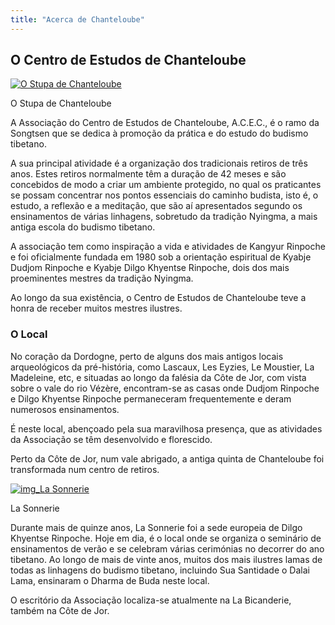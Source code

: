 ```yaml
---
title: "Acerca de Chanteloube"
---
```


##  O Centro de Estudos de Chanteloube 

[ ![O Stupa de Chanteloube](/images/img_stoupa-150x150.jpg) ](http://www.songtsen.org/chanteloube/wp-content/uploads/sites/5/2013/11/img_stoupa.jpg)

O Stupa de Chanteloube 

A Associação do Centro de Estudos de Chanteloube, A.C.E.C., é o ramo da Songtsen que se dedica à promoção da prática e do estudo do budismo tibetano. 

A sua principal atividade é a organização dos tradicionais retiros de três anos. Estes retiros normalmente têm a duração de 42 meses e são concebidos de modo a criar um ambiente protegido, no qual os praticantes se possam concentrar nos pontos essenciais do caminho budista, isto é, o estudo, a reflexão e a meditação, que são aí apresentados segundo os ensinamentos de várias linhagens, sobretudo da tradição Nyingma, a mais antiga escola do budismo tibetano. 

A associação tem como inspiração a vida e atividades de Kangyur Rinpoche e foi oficialmente fundada em 1980 sob a orientação espiritual de Kyabje Dudjom Rinpoche e Kyabje Dilgo Khyentse Rinpoche, dois dos mais proeminentes mestres da tradição Nyingma. 

Ao longo da sua existência, o Centro de Estudos de Chanteloube teve a honra de receber muitos mestres ilustres. 

###  O Local 

No coração da Dordogne, perto de alguns dos mais antigos locais arqueológicos da pré-história, como Lascaux, Les Eyzies, Le Moustier, La Madeleine, etc, e situadas ao longo da falésia da Côte de Jor, com vista sobre o vale do rio Vézère, encontram-se as casas onde Dudjom Rinpoche e Dilgo Khyentse Rinpoche permaneceram frequentemente e deram numerosos ensinamentos. 

É neste local, abençoado pela sua maravilhosa presença, que as atividades da Associação se têm desenvolvido e florescido. 

Perto da Côte de Jor, num vale abrigado, a antiga quinta de Chanteloube foi transformada num centro de retiros.   
  


[ ![img_La Sonnerie](/images/img_la_sonnerie-150x150.jpg) ](http://www.songtsen.org/chanteloube/wp-content/uploads/sites/5/2013/11/img_la_sonnerie.jpg)

La Sonnerie 

Durante mais de quinze anos, La Sonnerie foi a sede europeia de Dilgo Khyentse Rinpoche. Hoje em dia, é o local onde se organiza o seminário de ensinamentos de verão e se celebram várias cerimónias no decorrer do ano tibetano. Ao longo de mais de vinte anos, muitos dos mais ilustres lamas de todas as linhagens do budismo tibetano, incluindo Sua Santidade o Dalai Lama, ensinaram o Dharma de Buda neste local. 

O escritório da Associação localiza-se atualmente na La Bicanderie, também na Côte de Jor. 
